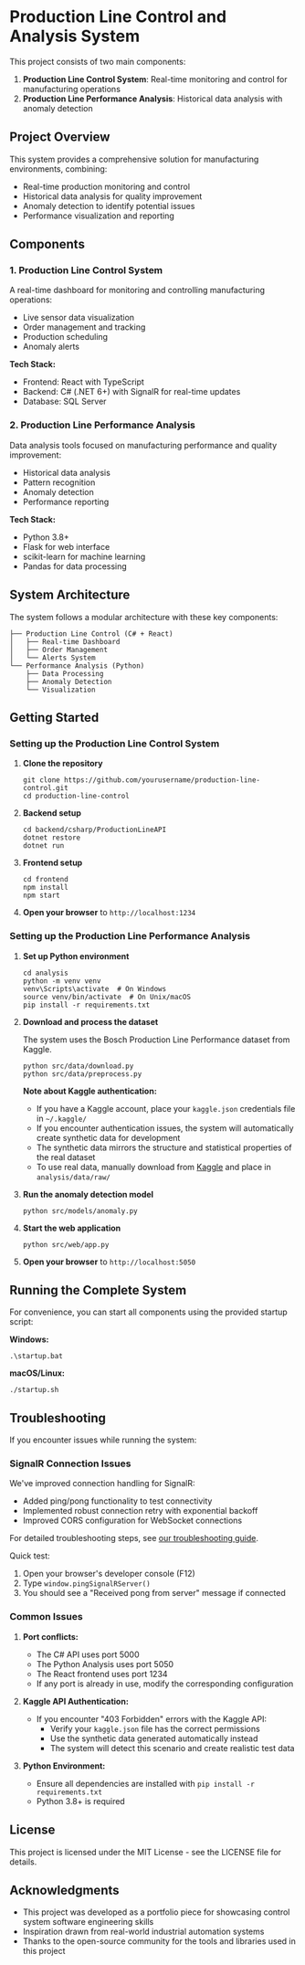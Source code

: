 # Production Line Control and Analysis System

This project consists of two main components:

1. **Production Line Control System**: Real-time monitoring and control for manufacturing operations
2. **Production Line Performance Analysis**: Historical data analysis with anomaly detection

## Project Overview

This system provides a comprehensive solution for manufacturing environments, combining:

- Real-time production monitoring and control
- Historical data analysis for quality improvement
- Anomaly detection to identify potential issues
- Performance visualization and reporting

## Components

### 1. Production Line Control System

A real-time dashboard for monitoring and controlling manufacturing operations:

- Live sensor data visualization
- Order management and tracking
- Production scheduling
- Anomaly alerts

**Tech Stack:**
- Frontend: React with TypeScript
- Backend: C# (.NET 6+) with SignalR for real-time updates
- Database: SQL Server

### 2. Production Line Performance Analysis

Data analysis tools focused on manufacturing performance and quality improvement:

- Historical data analysis
- Pattern recognition
- Anomaly detection
- Performance reporting

**Tech Stack:**
- Python 3.8+
- Flask for web interface
- scikit-learn for machine learning
- Pandas for data processing

## System Architecture

The system follows a modular architecture with these key components:

```
├── Production Line Control (C# + React)
│   ├── Real-time Dashboard
│   ├── Order Management
│   └── Alerts System
└── Performance Analysis (Python)
    ├── Data Processing
    ├── Anomaly Detection
    └── Visualization
```

## Getting Started

### Setting up the Production Line Control System

1. **Clone the repository**

   ```
   git clone https://github.com/yourusername/production-line-control.git
   cd production-line-control
   ```

2. **Backend setup**

   ```
   cd backend/csharp/ProductionLineAPI
   dotnet restore
   dotnet run
   ```

3. **Frontend setup**

   ```
   cd frontend
   npm install
   npm start
   ```

4. **Open your browser** to `http://localhost:1234`

### Setting up the Production Line Performance Analysis

1. **Set up Python environment**

   ```
   cd analysis
   python -m venv venv
   venv\Scripts\activate  # On Windows
   source venv/bin/activate  # On Unix/macOS
   pip install -r requirements.txt
   ```

2. **Download and process the dataset**

   The system uses the Bosch Production Line Performance dataset from Kaggle.

   ```
   python src/data/download.py
   python src/data/preprocess.py
   ```

   **Note about Kaggle authentication:**
   - If you have a Kaggle account, place your `kaggle.json` credentials file in `~/.kaggle/`
   - If you encounter authentication issues, the system will automatically create synthetic data for development
   - The synthetic data mirrors the structure and statistical properties of the real dataset
   - To use real data, manually download from [Kaggle](https://www.kaggle.com/c/bosch-production-line-performance/data) and place in `analysis/data/raw/`

3. **Run the anomaly detection model**

   ```
   python src/models/anomaly.py
   ```

4. **Start the web application**

   ```
   python src/web/app.py
   ```

5. **Open your browser** to `http://localhost:5050`

## Running the Complete System

For convenience, you can start all components using the provided startup script:

**Windows:**
```
.\startup.bat
```

**macOS/Linux:**
```
./startup.sh
```

## Troubleshooting

If you encounter issues while running the system:

### SignalR Connection Issues

We've improved connection handling for SignalR:
- Added ping/pong functionality to test connectivity
- Implemented robust connection retry with exponential backoff
- Improved CORS configuration for WebSocket connections

For detailed troubleshooting steps, see [our troubleshooting guide](docs/troubleshooting.md).

Quick test:
1. Open your browser's developer console (F12)
2. Type `window.pingSignalRServer()`
3. You should see a "Received pong from server" message if connected

### Common Issues

1. **Port conflicts:**
   - The C# API uses port 5000
   - The Python Analysis uses port 5050
   - The React frontend uses port 1234
   - If any port is already in use, modify the corresponding configuration

2. **Kaggle API Authentication:**
   - If you encounter "403 Forbidden" errors with the Kaggle API:
     - Verify your `kaggle.json` file has the correct permissions
     - Use the synthetic data generated automatically instead
     - The system will detect this scenario and create realistic test data

4. **Python Environment:**
   - Ensure all dependencies are installed with `pip install -r requirements.txt`
   - Python 3.8+ is required

## License

This project is licensed under the MIT License - see the LICENSE file for details.

## Acknowledgments

- This project was developed as a portfolio piece for showcasing control system software engineering skills
- Inspiration drawn from real-world industrial automation systems
- Thanks to the open-source community for the tools and libraries used in this project 